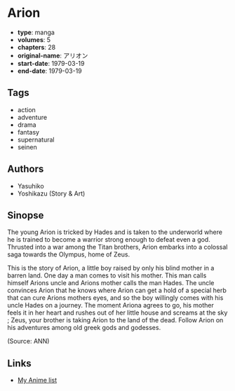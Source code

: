 # Arion

-   **type**: manga
-   **volumes**: 5
-   **chapters**: 28
-   **original-name**: アリオン
-   **start-date**: 1979-03-19
-   **end-date**: 1979-03-19

## Tags

-   action
-   adventure
-   drama
-   fantasy
-   supernatural
-   seinen

## Authors

-   Yasuhiko
-   Yoshikazu (Story & Art)

## Sinopse

The young Arion is tricked by Hades and is taken to the underworld where he is trained to become a warrior strong enough to defeat even a god. Thrusted into a war among the Titan brothers, Arion embarks into a colossal saga towards the Olympus, home of Zeus.

This is the story of Arion, a little boy raised by only his blind mother in a barren land. One day a man comes to visit his mother. This man calls himself Arions uncle and Arions mother calls the man Hades. The uncle convinces Arion that he knows where Arion can get a hold of a special herb that can cure Arions mothers eyes, and so the boy willingly comes with his uncle Hades on a journey. The moment Ariona agrees to go, his mother feels it in her heart and rushes out of her little house and screams at the sky ; Zeus, your brother is taking Arion to the land of the dead. Follow Arion on his adventures among old greek gods and godesses.

(Source: ANN)

## Links

-   [My Anime list](https://myanimelist.net/manga/23777/Arion)
